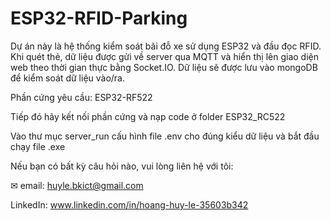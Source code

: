 # ESP32-RFID-Parking
Dự án này là hệ thống kiểm soát bãi đỗ xe sử dụng ESP32 và đầu đọc RFID. Khi quét thẻ, dữ liệu được gửi về server qua MQTT và hiển thị lên giao diện web theo thời gian thực bằng Socket.IO. Dữ liệu sẽ được lưu vào mongoDB để kiểm soát dữ liệu vào/ra.

Phần cứng yêu cầu:
ESP32-RF522

Tiếp đó hãy kết nối phần cứng và nạp code ở folder ESP32_RC522

Vào thư mục server_run cấu hình file .env cho đúng kiểu dữ liệu và bắt đầu chạy file .exe

Nếu bạn có bất kỳ câu hỏi nào, vui lòng liên hệ với tôi:

✉ email: huyle.bkict@gmail.com

LinkedIn: www.linkedin.com/in/hoang-huy-le-35603b342
